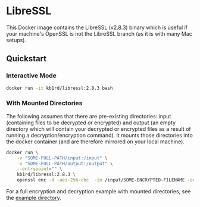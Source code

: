 # LibreSSL
This Docker image contains the LibreSSL (v2.8.3) binary which is useful if your machine's OpenSSL is not the LibreSSL branch (as it is with many Mac setups).

## Quickstart
### Interactive Mode
```bash
docker run -it kb1rd/libressl:2.8.3 bash
```

### With Mounted Directories
The following assumes that there are pre-existing directories: input (containing files to be decrypted or encrypted) and output (an empty directory which will contain your decrypted or encrypted files as a result of running a decryption/encryption command). It mounts those directories into the docker container (and are therefore mirrored on your local machine).
```bash
docker run \
    -v "SOME-FULL-PATH/input:/input" \
    -v "SOME-FULL-PATH/output:/output" \
    --entrypoint="" \
    kb1rd/libressl:2.8.3 \
    openssl enc -d -aes-256-cbc  -in /input/SOME-ENCRYPTED-FILENAME -out /output/SOME-DECRYPTED-FILENAME -pass pass:SOME-PASSWORD
```
For a full encryption and decryption example with mounted directories, see the [example directory](./example).
